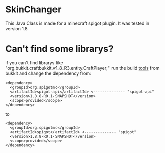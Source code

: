 # SkinChanger

This Java Class is made for a minecraft spigot plugin.
It was tested in version 1.8

# Can't find some librarys?

if you can't find librarys like "org.bukkit.craftbukkit.v1_8_R3.entity.CraftPlayer;"
run the build [tools](https://hub.spigotmc.org/jenkins/job/BuildTools/) from bukkit and change the dependency from:
```
<dependency>
  <groupId>org.spigotmc</groupId>
  <artifactId>spigot-api</artifactId> <-------------- "spigot-api"
  <version>1.8.8-R0.1-SNAPSHOT</version>
  <scope>provided</scope>
</dependency>
```
to
```
<dependency>
  <groupId>org.spigotmc</groupId>
  <artifactId>spigot</artifactId> <-------------- "spigot"
  <version>1.8.8-R0.1-SNAPSHOT</version>
  <scope>provided</scope>
</dependency>
```
